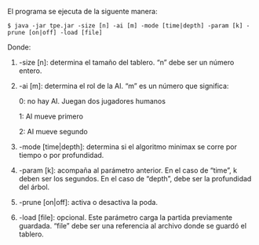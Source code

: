 El programa se ejecuta de la siguente manera: 
```
$ java -jar tpe.jar -size [n] -ai [m] -mode [time|depth] -param [k] -prune [on|off] -load [file]
```

Donde:
1. -size [n]: determina el tamaño del tablero. “n” debe ser un número entero.
2. -ai [m]: determina el rol de la AI. “m” es un número que significa:

   0: no hay AI. Juegan dos jugadores humanos
   
   1: AI mueve primero
   
   2: AI mueve segundo
   

3. -mode [time|depth]: determina si el algoritmo minimax se corre por tiempo o por
profundidad.
4. -param [k]: acompaña al parámetro anterior. En el caso de “time”, k deben ser los
segundos. En el caso de “depth”, debe ser la profundidad del árbol.
5. -prune [on|off]: activa o desactiva la poda.
6. -load [file]: opcional. Este parámetro carga la partida previamente guardada.
“file” debe ser una referencia al archivo donde se guardó el tablero.
